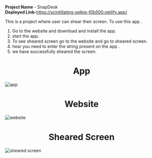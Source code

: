 
<b>Project Name</b> - SnapDesk<br>
<b>Deployed Link-</b>https://scintillating-selkie-f0b500.netlify.app/<br>

This is a project where user can shear their screen.
To use this app .
1) Go to the website and download and install the app.
2) start the app.
3) To see sheared screen go to the website and go to sheared screen.
4) hear you need to enter the string present on the app .
5) we have successfully sheared the screen. 



<h1 align ="center">App</h1>

![app](https://user-images.githubusercontent.com/112633247/218098466-44cceb57-acda-4321-8555-db2345d285fc.png)




<h1 align="center">Website</h1>

![website](https://user-images.githubusercontent.com/112633247/218098553-e5ff87c8-9a4d-400c-9b32-914d51ac5a82.png)




<h1 align ="center">Sheared Screen</h1>

![sheared screen](https://user-images.githubusercontent.com/112633247/218098598-7e8e8a08-1138-4cdf-b91b-a7e7cde2b7af.png)












